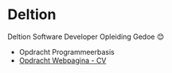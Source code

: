 # Deltion
Deltion Software Developer Opleiding Gedoe 😊

<ul>
    <li>Opdracht Programmeerbasis</li>
    <li><a href="https://gijs.eu/deltion/Webpagina">Opdracht Webpagina - CV</a></li>
<ul>